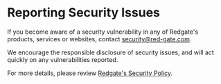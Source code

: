 # Reporting Security Issues

If you become aware of a security vulnerability in any of Redgate's products, services or websites, contact security@red-gate.com.

We encourage the responsible disclosure of security issues, and will act quickly on any vulnerabilities reported.

For more details, please review [Redgate's Security Policy](https://www.red-gate.com/privacy-and-security/product-security-policy/).